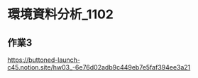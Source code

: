 # 環境資料分析_1102

## 作業3
https://buttoned-launch-c45.notion.site/hw03_-6e76d02adb9c449eb7e5faf394ee3a21